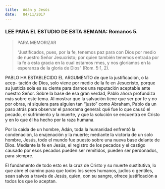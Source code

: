 ```yaml
---
title:  Adán y Jesús
date:   04/11/2017
---
```


### LEE PARA EL ESTUDIO DE ESTA SEMANA: Romanos 5.

> <p>PARA MEMORIZAR</p>
> “Justifícados, pues, por la fe, tenemos paz para con Dios por medio de nuestro Señor Jesucristo; por quien también tenemos entrada por la fe a esta gracia en la cual estamos  rmes, y nos gloriamos en la esperanza de la gloria de Dios” (Rom. 5:1, 2).


PABLO HA ESTABLECIDO EL ARGUMENTO de que la justifícación, o la acep- tación de Dios, solo viene por medio de la fe en Jesucristo, porque su justicia sola es su ciente para darnos una reputación aceptable ante nuestro Señor. Sobre la base de esa gran verdad, Pablo ahora profundiza más sobre este tema. Al mostrar que la salvación tiene que ser por fe y no por obras, ni siquiera para alguien tan “justo” como Abraham, Pablo da un paso atrás para observar el panorama general: qué fue lo que causó el pecado, el sufrimiento y la muerte, y que la solución se encuentra en Cristo y en lo que él ha hecho por la raza humana.

Por la caída de un hombre, Adán, toda la humanidad enfrentó la condenación, la enajenación y la muerte; mediante la victoria de un solo hombre, Jesús, todo el mundo fue puesto sobre una nueva base delante de Dios. Mediante la fe en Jesús, el registro de los pecados y el castigo causado por esos pecados pueden ser remitidos, pueden ser perdonados, para siempre.

El fundamento de todo esto es la cruz de Cristo y su muerte sustitutiva, lo que abre el camino para que todos los seres humanos, judíos o gentiles, sean salvos a través de Jesús, quien, con su sangre, ofrece justifícación a todos los que lo aceptan.